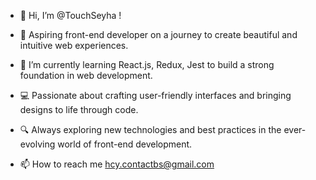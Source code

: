 - 👋 Hi, I’m @TouchSeyha !
  
- 🚀 Aspiring front-end developer on a journey to create beautiful and intuitive web experiences.
  
- 🌱 I’m currently learning React.js, Redux, Jest to build a strong foundation in web development.
  
- 💻 Passionate about crafting user-friendly interfaces and bringing designs to life through code.
  
- 🔍 Always exploring new technologies and best practices in the ever-evolving world of front-end development.
  
- 📫 How to reach me hcy.contactbs@gmail.com

<!---
TouchSeyha/TouchSeyha is a ✨ special ✨ repository because its `README.md` (this file) appears on your GitHub profile.
You can click the Preview link to take a look at your changes.
--->
